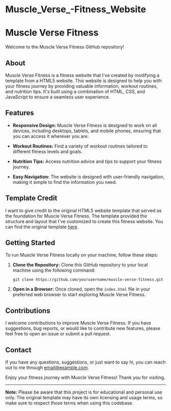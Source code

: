 # Muscle_Verse_-Fitness_Website

# Muscle Verse Fitness

Welcome to the Muscle Verse Fitness GitHub repository!


## About

Muscle Verse Fitness is a fitness website that I've created by modifying a template from a HTML5 website. This website is designed to help you with your fitness journey by providing valuable information, workout routines, and nutrition tips. It's built using a combination of HTML, CSS, and JavaScript to ensure a seamless user experience.

## Features

- **Responsive Design:** Muscle Verse Fitness is designed to work on all devices, including desktops, tablets, and mobile phones, ensuring that you can access it wherever you are.

- **Workout Routines:** Find a variety of workout routines tailored to different fitness levels and goals.

- **Nutrition Tips:** Access nutrition advice and tips to support your fitness journey.

- **Easy Navigation:** The website is designed with user-friendly navigation, making it simple to find the information you need.

## Template Credit

I want to give credit to the original HTML5 website template that served as the foundation for Muscle Verse Fitness. The template provided the structure and layout that I've customized to create this fitness website. You can find the original template [here](link_to_original_template).

## Getting Started

To run Muscle Verse Fitness locally on your machine, follow these steps:

1. **Clone the Repository:** Clone this GitHub repository to your local machine using the following command:

   ```
   git clone https://github.com/yourusername/muscle-verse-fitness.git
   ```

2. **Open in a Browser:** Once cloned, open the `index.html` file in your preferred web browser to start exploring Muscle Verse Fitness.

## Contributions

I welcome contributions to improve Muscle Verse Fitness. If you have suggestions, bug reports, or would like to contribute new features, please feel free to open an issue or submit a pull request.

## Contact

If you have any questions, suggestions, or just want to say hi, you can reach out to me through [email@example.com](mailto:email@example.com).

Enjoy your fitness journey with Muscle Verse Fitness! Thank you for visiting.

---

**Note:** Please be aware that this project is for educational and personal use only. The original template may have its own licensing and usage terms, so make sure to respect those terms when using this codebase.
